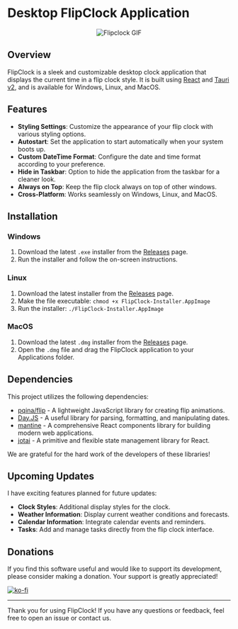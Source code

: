# Desktop FlipClock Application

<div align="center">
  <img src="https://github.com/Dav1d-Fn/desktop-flipclock/assets/28605357/ba2a5423-5064-40f9-94a0-5d2849336b0a" alt="Flipclock GIF">
</div>

## Overview

FlipClock is a sleek and customizable desktop clock application that displays the current
time in a flip clock style. It is built using [React](https://reactjs.org/) and [Tauri v2](https://v2.tauri.app/), and is 
available for Windows, Linux, and MacOS. 

## Features

- **Styling Settings**: Customize the appearance of your flip clock with various styling options.
- **Autostart**: Set the application to start automatically when your system boots up.
- **Custom DateTime Format**: Configure the date and time format according to your preference.
- **Hide in Taskbar**: Option to hide the application from the taskbar for a cleaner look.
- **Always on Top**: Keep the flip clock always on top of other windows.
- **Cross-Platform**: Works seamlessly on Windows, Linux, and MacOS.

## Installation

### Windows
1. Download the latest `.exe` installer from the [Releases](https://github.com/yourusername/flipclock/releases) page.
2. Run the installer and follow the on-screen instructions.

### Linux
1. Download the latest installer from the [Releases](https://github.com/yourusername/flipclock/releases) page.
2. Make the file executable: `chmod +x FlipClock-Installer.AppImage`
3. Run the installer: `./FlipClock-Installer.AppImage`

### MacOS
1. Download the latest `.dmg` installer from the [Releases](https://github.com/yourusername/flipclock/releases) page.
2. Open the `.dmg` file and drag the FlipClock application to your Applications folder.

## Dependencies

This project utilizes the following dependencies:

- [pqina/flip](https://github.com/pqina/flip) - A lightweight JavaScript library for creating flip animations.
- [Day.JS](https://github.com/iamkun/dayjs) - A useful library for parsing, formatting,
  and manipulating dates.
- [mantine](https://github.com/mantinedev/mantine) - A comprehensive React components
  library for building modern web applications.
- [jotai](https://github.com/pmndrs/jotai) - A primitive and flexible state management library for React.

We are grateful for the hard work of the developers of these libraries!

## Upcoming Updates

I have exciting features planned for future updates:

- **Clock Styles**: Additional display styles for the clock.
- **Weather Information**: Display current weather conditions and forecasts.
- **Calendar Information**: Integrate calendar events and reminders.
- **Tasks**: Add and manage tasks directly from the flip clock interface.

## Donations

If you find this software useful and would like to support its development, please consider making a donation. Your support is greatly appreciated!

[![ko-fi](https://www.ko-fi.com/img/githubbutton_sm.svg)](https://ko-fi.com/davidfn)

---

Thank you for using FlipClock! If you have any questions or feedback, feel free to open an issue or contact us.
